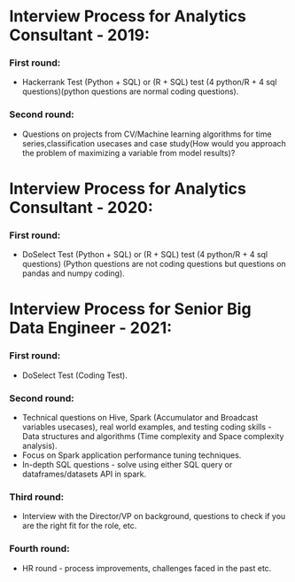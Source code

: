 # Interview Process for Analytics Consultant - 2019:  
### First round:  
+ Hackerrank Test (Python + SQL) or (R + SQL) test (4 python/R + 4 sql questions)(python questions are normal coding questions).  
### Second round:  
+ Questions on projects from CV/Machine learning algorithms for time series,classification usecases and case study(How would you approach the problem of maximizing a variable from model results)?  

# Interview Process for Analytics Consultant - 2020:  
### First round:  
+ DoSelect Test (Python + SQL) or (R + SQL) test (4 python/R + 4 sql questions) (Python questions are not coding questions but
questions on pandas and numpy coding).  
  
# Interview Process for Senior Big Data Engineer - 2021:  
### First round:  
+ DoSelect Test (Coding Test).  
  
### Second round:  
+ Technical questions on Hive, Spark (Accumulator and Broadcast variables usecases), real world examples, and testing coding skills - Data structures and algorithms (Time complexity and Space complexity analysis).  
+ Focus on Spark application performance tuning techniques.  
+ In-depth SQL questions - solve using either SQL query or dataframes/datasets API in spark.  

### Third round:  
+ Interview with the Director/VP on background, questions to check if you are the right fit for the role, etc.  

### Fourth round:  
+ HR round - process improvements, challenges faced in the past etc.  
